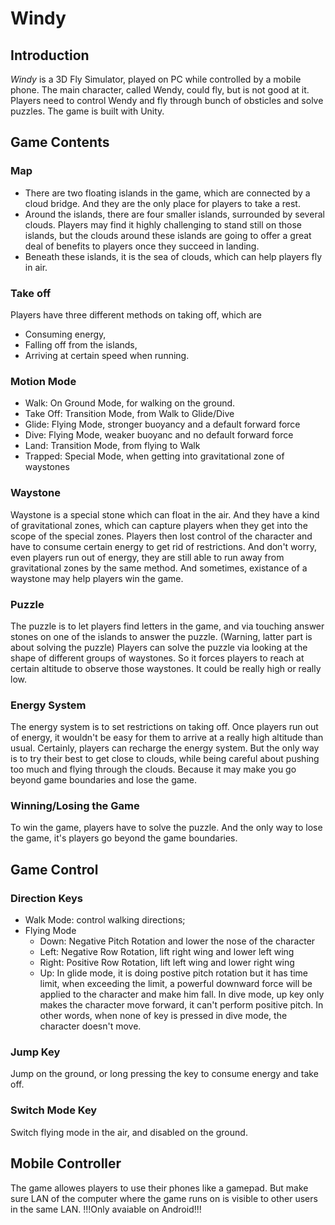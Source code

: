 # Windy

## Introduction

*Windy* is a 3D Fly Simulator, played on PC while controlled by a mobile phone. The main character, called Wendy, could fly, but is not good at it. Players need to control Wendy and fly through bunch of obsticles and solve puzzles. The game is built with Unity.

## Game Contents

### Map
+ There are two floating islands in the game, which are connected by a cloud bridge. And they are the only place for players to take a rest. 
+ Around the islands, there are four smaller islands, surrounded by several clouds. Players may find it highly challenging to stand still on those islands, but the clouds around these islands are going to offer a great deal of benefits to players once they succeed in landing. 
+ Beneath these islands, it is the sea of clouds, which can help players fly in air.

### Take off
Players have three different methods on taking off, which are 
+ Consuming energy, 
+ Falling off from the islands, 
+ Arriving at certain speed when running.

### Motion Mode
+ Walk: On Ground Mode, for walking on the ground.
+ Take Off: Transition Mode, from Walk to Glide/Dive
+ Glide: Flying Mode, stronger buoyancy and a default forward force
+ Dive: Flying Mode, weaker buoyanc and no default forward force
+ Land: Transition Mode, from flying to Walk
+ Trapped: Special Mode, when getting into gravitational zone of waystones

### Waystone
Waystone is a special stone which can float in the air. And they have a kind of gravitational zones, which can capture players when they get into the scope of the special zones. Players then lost control of the character and have to consume certain energy to get rid of restrictions. And don't worry, even players run out of energy, they are still able to run away from gravitational zones by the same method. And sometimes, existance of a waystone may help players win the game.

### Puzzle
The puzzle is to let players find letters in the game, and via touching answer stones on one of the islands to answer the puzzle. (Warning, latter part is about solving the puzzle) Players can solve the puzzle via looking at the shape of different groups of waystones. So it forces players to reach at certain altitude to observe those waystones. It could be really high or really low.

### Energy System
The energy system is to set restrictions on taking off. Once players run out of energy, it wouldn't be easy for them to arrive at a really high altitude than usual. Certainly, players can recharge the energy system. But the only way is to try their best to get close to clouds, while being careful about pushing too much and flying through the clouds. Because it may make you go beyond game boundaries and lose the game.

### Winning/Losing the Game
To win the game, players have to solve the puzzle. And the only way to lose the game, it's players go beyond the game boundaries.

## Game Control

### Direction Keys
+ Walk Mode: control walking directions;
+ Flying Mode 
  + Down: Negative Pitch Rotation and lower the nose of the character
  + Left: Negative Row Rotation, lift right wing and lower left wing
  + Right: Positive Row Rotation, lift left wing and lower right wing
  + Up: In glide mode, it is doing postive pitch rotation but it has time limit, when exceeding the limit, a powerful downward force will be applied to the character and make him fall. In dive mode, up key only makes the character move forward, it can't perform positive pitch. In other words, when none of key is pressed in dive mode, the character doesn't move.

### Jump Key
Jump on the ground, or long pressing the key to consume energy and take off.

### Switch Mode Key
Switch flying mode in the air, and disabled on the ground.

## Mobile Controller

The game allowes players to use their phones like a gamepad. But make sure LAN of the computer where the game runs on is visible to other users in the same LAN. !!!Only avaiable on Android!!!
